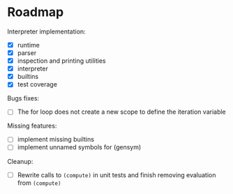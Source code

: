 # Roadmap

Interpreter implementation:
- [x] runtime
- [x] parser
- [x] inspection and printing utilities
- [x] interpreter
- [x] builtins
- [x] test coverage

Bugs fixes:
- [ ] The for loop does not create a new scope to define the iteration variable

Missing features:
- [ ] implement missing builtins
- [ ] implement unnamed symbols for (gensym)

Cleanup:
- [ ] Rewrite calls to `(compute)` in unit tests and finish removing evaluation from `(compute)`
